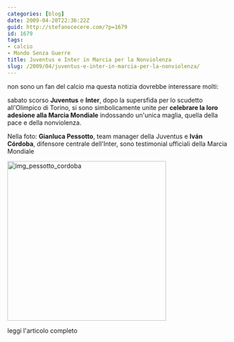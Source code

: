```yaml
---
categories: [blog]
date: 2009-04-20T22:36:22Z
guid: http://stefanocecere.com/?p=1679
id: 1679
tags:
- calcio
- Mondo Senza Guerre
title: Juventus e Inter in Marcia per la Nonviolenza
slug: /2009/04/juventus-e-inter-in-marcia-per-la-nonviolenza/
---
```


non sono un fan del calcio ma questa notizia dovrebbe interessare molti:
  
sabato scorso **Juventus** e **Inter**, dopo la supersfida per lo scudetto all'Olimpico di Torino, si sono simbolicamente unite per **celebrare la loro adesione alla Marcia Mondiale** indossando un'unica maglia, quella della pace e della nonviolenza.
  
Nella foto: **Gianluca Pessotto**, team manager della Juventus e **Iván Córdoba**, difensore centrale dell'Inter, sono testimonial ufficiali della Marcia Mondiale

<img src="http://stefanocecere.com/wp-content/uploads/sites/3/2009/04/img_pessotto_cordoba.jpg" alt="img_pessotto_cordoba" title="img_pessotto_cordoba" width="360" height="362" class="aligncenter size-full wp-image-1680" srcset="http://stefanocecere.com/wp-content/uploads/sites/3/2009/04/img_pessotto_cordoba.jpg 360w, http://stefanocecere.com/wp-content/uploads/sites/3/2009/04/img_pessotto_cordoba-150x150.jpg 150w, http://stefanocecere.com/wp-content/uploads/sites/3/2009/04/img_pessotto_cordoba-298x300.jpg 298w" sizes="(max-width: 360px) 100vw, 360px" /></p> 

leggi l'articolo completo</a>